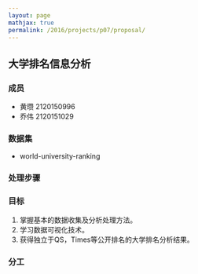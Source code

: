 ```yaml
---
layout: page
mathjax: true
permalink: /2016/projects/p07/proposal/
---
```


## 大学排名信息分析

### 成员

- 黄瓒 2120150996
- 乔伟 2120151029

### 数据集

- world-university-ranking

### 处理步骤


### 目标
1. 掌握基本的数据收集及分析处理方法。
2. 学习数据可视化技术。
3. 获得独立于QS，Times等公开排名的大学排名分析结果。

### 分工
